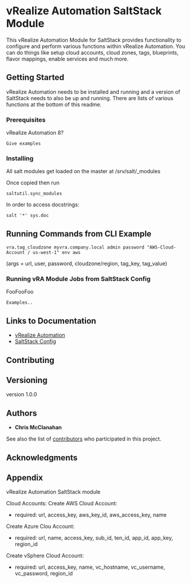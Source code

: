 # vRealize Automation SaltStack Module

This vRealize Automation Module for SaltStack provides functionality to configure and perform various functions within vRealize Automation. You can do things like setup cloud accounts, cloud zones, tags, blueprints, flavor mappings, enable services and much more.

## Getting Started

vRealize Automation needs to be installed and running and a version of SaltStack needs to also be up and running. There are lists of various functions at the bottom of this readme.

### Prerequisites

vRealize Automation 8?

```
Give examples
```

### Installing

All salt modules get loaded on the master at /srv/salt/_modules

Once copied then run 

```
saltutil.sync_modules
```

In order to access docstrings: 

```
salt '*' sys.doc
```

## Running Commands from CLI Example 

```
vra.tag_cloudzone myvra.company.local admin password "AWS-Cloud-Account / us-west-1" env aws
```

(args = url, user, password, cloudzone/region, tag_key, tag_value)

### Running vRA Module Jobs from SaltStack Config

FooFooFoo

```
Examples..
```

## Links to Documentation

* [vRealize Automation](https://docs.vmware.com/en/vRealize-Automation/index.html) 
* [SaltStack Config](https://docs.vmware.com/en/vRealize-Automation/8.1/SaltStackConfig_Help_v64.pdf) 

## Contributing


## Versioning

version 1.0.0

## Authors

* **Chris McClanahan** 

See also the list of [contributors](https://github.com/your/project/contributors) who participated in this project.


## Acknowledgments

## Appendix
 vRealize Automation SaltStack module

 Cloud Accounts:
  Create AWS Cloud Account:
   - required: url,
               access_key,
               aws_key_id,
               aws_access_key,
               name

  Create Azure Clou Account:
   - required: url,
               name,
               access_key,
               sub_id,
               ten_id,
               app_id,
               app_key,
               region_id

 Create vSphere Cloud Account:
   - required: url,
               access_key,
               name,
               vc_hostname,
               vc_username,
               vc_password,
               region_id
